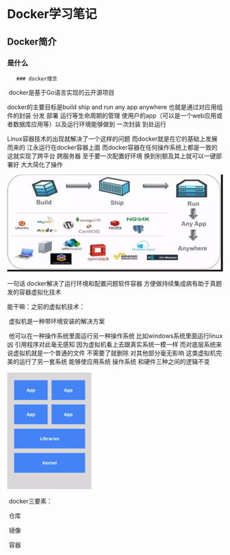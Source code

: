 # Docker学习笔记

## 	Docker简介

### 	   是什么

	   ### docker理念

​	docker是基于Go语言实现的云开源项目

docker的主要目标是build ship and run any app anywhere  也就是通过对应用组件的封装 分发 部署 运行等生命周期的管理 使用户的app（可以是一个web应用或者数据库应用等）以及运行环境能够做到 一次封装 到处运行

Linux容器技术的出现就解决了一个这样的问题 而docker就是在它的基础上发展而来的 江永运行在docker容器上面 而docker容器在任何操作系统上都是一致的 这就实现了跨平台 跨服务器 至于要一次配置好环境 换到别额及其上就可以一键部署好  大大简化了操作

![dockr](img/1.png)

一句话 docker解决了运行环境和配置问题软件容器 方便做持续集成病有助于真题发的容器虚拟化技术

能干嘛：之前的虚拟机技术：

​		虚拟机是一种带环境安装的解决方案

​		他可以在一种操作系统里面运行另一种操作系统 比如windows系统里面运行linux凶 引用程序对此毫无感知 因为虚拟机看上去跟真实系统一模一样 而对底层系统来说虚拟机就是一个普通的文件  不需要了就删除  对其他部分毫无影响 这类虚拟机完美的运行了另一套系统 能够使应用系统 操作系统 和硬件三种之间的逻辑不变

![](img/2.png)



​	docker三要素：

​		仓库

​		镜像		

​		容器

